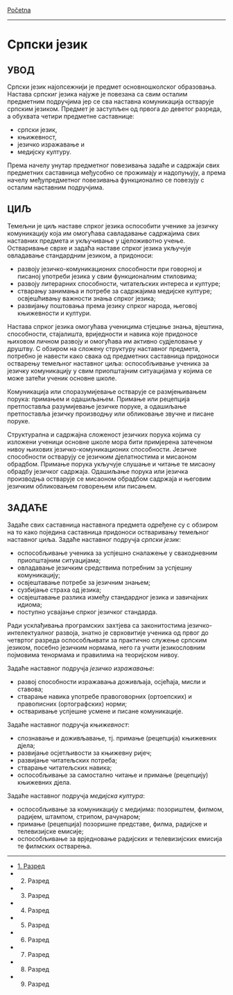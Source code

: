 [Početna](../README.md)

---

# Српски језик
## УВОД
Српски језик најопсежнији је предмет основношколског образовања. Настава српскиг језика најуже је повезана са свим осталим предметним подручјима јер се сва наставна комуникација остварује српским језиком. Предмет је заступљен од првога до деветог разреда, а обухвата четири предметне саставнице:
- српски језик,
- књижевност,
- језичко изражавање и
- медијску културу.

Према начелу унутар предметног повезивања задаће и садржаји свих предметних саставница међусобно се прожимају и надопуњују, а према начелу међупредметног повезивања функционално се повезују с осталим наставним подручјима.

## ЦИЉ
Темељни је циљ наставе спрког језика оспособити ученике за језичку комуникацију која им омогућава савладавање садржајима свих наставних предмета и укључивање у цјеложивотно учење. Остваривање сврхе и задаћа наставе спрког језика укључује овладавање стандардним језиком, а придоноси:
- развоју језичко-комуникационих способности при говорној и писаној употреби језика у свим функционалним стиловима;
- развоју литерарних способности, читатељских интереса и културе;
- стварању занимања и потребе за садржајима медијске културе; освјешћивању важности знања спрког језика;
- развијању поштовања према језику спрког народа, његовој књижевности и култури.

Настава спрког језика омогућава ученицима стјецање знања, вјештина, способности, стајалишта, вриједности и навика које придоносе њиховом личном развоју и омогућава им активно судјеловање у друштву. С обзиром на сложену структуру наставног предмета, потребно је навести како свака од предметних саставница придоноси остварењу темељног наставног циља: оспособљивање ученика за језичку комуникацију у свим приопштајним ситуацијама у којима се може затећи ученик основне школе.

Комуникација или споразумијевање остварује се размјењивањем порука: примањем и одашиљањем. Примање или рецепција претпоставља разумијевање језичке поруке, а одашиљање претпоставља језичку производњу или обликовање звучне и писане поруке.

Структурална и садржајна сложеност језичких порука којима су изложени ученици основне школе мора бити примјерена затеченом нивоу њихових језичко-комуникационих способности. Језичке способности остварују се језичким дјелатностима и мисаоном обрадбом. Примање порука укључује слушање и читање те мисаону обрадбу језичког садржаја. Одашиљање порука или језичка производња остварује се мисаоном обрадбом садржаја и његовим језичким обликовањем говорењем или писањем.

## ЗАДАЋЕ

Задаће свих саставница наставнога предмета одређене су с обзиром на то како поједина саставница придоноси остваривању темељног наставног циља. Задаће наставног подручја _српски језик_:
- оспособљивање ученика за успјешно сналажење у свакодневним приопштајним ситуацијама;
- овладавање језичким средствима потребним за успјешну комуникацију;
- освјештавање потребе за језичним знањем;
- сузбијање страха од језика;
- освјештавање разлика између стандардног језика и завичајних идиома;
- поступно усвајање спрког језичког стандарда.

Ради усклађивања програмских захтјева са законитостима језичко-интелектуалног развоја, знатно је сврховитије ученика од првог до четвртог разреда оспособљивати за практично служење српским језиком, посебно језичким нормама, него га учити језикословним појмовима тенормама и правилима на теоријском нивоу.

Задаће наставног подручја _језичко изражавање_:
- развој способности изражавања доживљаја, осјећаја, мисли и ставова;
- стварање навика употребе правоговорних (ортоепских) и правописних (ортографских) норми;
- остваривање успјешне усмене и писане комуникације.

Задаће наставног подручја _књижевност_:
- спознавање и доживљавање, тј. примање (рецепција) књижевних дјела;
- развијање осјетљивости за књижевну ријеч;
- развијање читатељских потреба;
- стварање читатељских навика;
- оспособљивање за самостално читање и примање (рецепцију) књижевних дјела.

Задаће наставног подручја _медијска култура_:
- оспособљивање за комуникацију с медијима: позориштем, филмом, радијем, штампом, стрипом, рачунаром;
- примање (рецепција) позоришне представе, филма, радијске и телевизијске емисије;
- оспособљивање за врједновање радијских и телевизијских емисија те филмских остварења.

---

- [1. Разред](prvi_razred/README.md)
- 2. Разред
- 3. Разред
- 4. Разред
- 5. Разред
- 6. Разред
- 7. Разред
- 8. Разред
- 9. Разред
